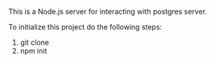 This is a Node.js server for interacting with postgres server. 

To initialize this project do the following steps:

1. git clone <project repo> 
2. npm init

